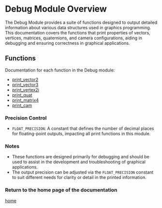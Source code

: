 # Debug Module Overview

The Debug Module provides a suite of functions designed to output detailed information about various data structures used in graphics programming. This documentation covers the functions that print properties of vectors, vertices, matrices, quaternions, and camera configurations, aiding in debugging and ensuring correctness in graphical applications.

## Functions
Documentation for each function in the Debug module:

- [print_vector2](./print_vector2.md)
- [print_vector3](./print_vector3.md)
- [print_vertex2i](./print_vertex2i.md)
- [print_quat](./print_quat.md)
- [print_matrix4](./print_matrix4.md)
- [print_cam](./print_cam.md)

### Precision Control
- `FLOAT_PRECISION`: A constant that defines the number of decimal places for floating-point outputs, impacting all print functions in this module.

### Notes
- These functions are designed primarily for debugging and should be used to assist in the development and troubleshooting of graphical applications.
- The output precision can be adjusted via the `FLOAT_PRECISION` constant to suit different needs for clarity or detail in the printed information.

### Return to the home page of the documentation
[home](../home.md)

